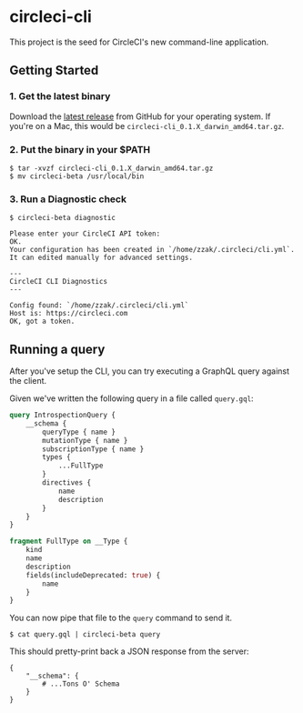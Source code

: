 # circleci-cli

This project is the seed for CircleCI's new command-line application.

## Getting Started


### 1. Get the latest binary

Download the [latest release](https://github.com/CircleCI-Public/circleci-cli/releases/latest) from GitHub for your operating system. If you're on a Mac, this would be `circleci-cli_0.1.X_darwin_amd64.tar.gz`.

### 2. Put the binary in your $PATH

```
$ tar -xvzf circleci-cli_0.1.X_darwin_amd64.tar.gz
$ mv circleci-beta /usr/local/bin
```

### 3. Run a Diagnostic check

```
$ circleci-beta diagnostic

Please enter your CircleCI API token:
OK.
Your configuration has been created in `/home/zzak/.circleci/cli.yml`.
It can edited manually for advanced settings.

---
CircleCI CLI Diagnostics
---

Config found: `/home/zzak/.circleci/cli.yml`
Host is: https://circleci.com
OK, got a token.
```

## Running a query

After you've setup the CLI, you can try executing a GraphQL query against the client.

Given we've written the following query in a file called `query.gql`:

``` graphql
query IntrospectionQuery {
	__schema {
		queryType { name }
		mutationType { name }
		subscriptionType { name }
		types {
			...FullType
		}
		directives {
			name
			description
		}
	}
}

fragment FullType on __Type {
	kind
	name
	description
	fields(includeDeprecated: true) {
		name
	}
}
```

You can now pipe that file to the `query` command to send it.

```
$ cat query.gql | circleci-beta query
```

This should pretty-print back a JSON response from the server:

```
{
	"__schema": {
		# ...Tons O' Schema
	}
}
```
